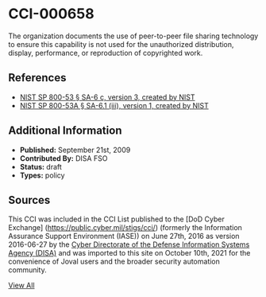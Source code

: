 # CCI-000658

The organization documents the use of peer-to-peer file sharing technology to ensure this capability is not used for the unauthorized distribution, display, performance, or reproduction of copyrighted work.

## References ##

* [NIST SP 800-53 § SA-6 c, version 3, created by NIST](http://csrc.nist.gov/publications/PubsSPs.html)
* [NIST SP 800-53A § SA-6.1 (iii), version 1, created by NIST](http://csrc.nist.gov/publications/PubsSPs.html)


## Additional Information ##

* **Published:** September 21st, 2009
* **Contributed By:** DISA FSO
* **Status:** draft
* **Types:** policy

## Sources ##

This CCI was included in the CCI List published to the [DoD Cyber Exchange]
(https://public.cyber.mil/stigs/cci/) (formerly the Information Assurance Support Environment
(IASE)) on June 27th, 2016 as version 2016-06-27 by the [Cyber Directorate of the Defense 
Information Systems Agency (DISA)](https://public.cyber.mil/about-cyber/) and was imported to 
this site on October 10th, 2021 for the convenience of Joval users and the broader security automation community.

[View All](../README.md)
